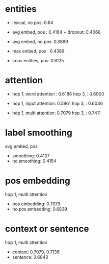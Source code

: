 # entities

* lexical, no pos: 0.64
* avg embed, pos : 0.4164
        + dropout: 0.4068
* avg embed, no pos: 0.3889

* max embed, pos : 0.4386

* conv entities, pos: 0.6125

# attention

* hop 1, word attention : 0.6186
  hop 3,                : 0.6900

* hop 1, input attention: 0.5961
  hop 3,                : 0.6046

* hop 1, multi attention: 0.7079
  hop 3,                : 0.7411

# label smoothing

  avg embed, pos
* smoothing: 0.4107
* no smoothing: 0.4154


# pos embedding

hop 1, multi attention

* pos embedding: 0.7079
* no pos embedding: 0.6839

# context or sentence

hop 1, multi attention

* context:  0.7079, 0.7136
* sentence: 0.6843

